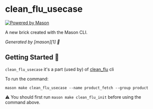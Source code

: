 # clean_flu_usecase

[![Powered by Mason](https://img.shields.io/endpoint?url=https%3A%2F%2Ftinyurl.com%2Fmason-badge)](https://github.com/felangel/mason)

A new brick created with the Mason CLI.

_Generated by [mason][1] 🧱_

## Getting Started 🚀

`clean_flu_usecase` it's a part (used by) of [clean_flu](https://github.com/itisnajim/clean_flu_cli) cli

To run the command:
```shell
mason make clean_flu_usecase --name product_fetch --group product
```

⚠️ You should first run `mason make clean_flu_init` before using the command above.
 